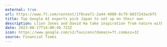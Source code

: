 ```yaml
---
external: true
url: https://www.ft.com/content/1f0cee71-2a44-4080-8c79-b037243ac6f5
title: Top Google AI experts pick Japan to set up on their own
description: Llion Jones and David Ha take inspiration from nature with start-up Sakana AI
date: 2023-08-17T14:00:49.723Z
icon: https://www.google.com/s2/favicons?domain=ft.com&sz=32
source: Financial Times
---
```

